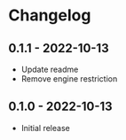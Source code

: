 # Changelog

## 0.1.1 - 2022-10-13

- Update readme
- Remove engine restriction

## 0.1.0 - 2022-10-13

- Initial release
